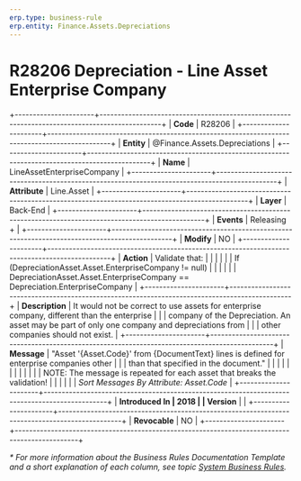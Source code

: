 ```yaml
---
erp.type: business-rule
erp.entity: Finance.Assets.Depreciations
---
```


# R28206 Depreciation - Line Asset Enterprise Company
+----------------------+-----------------------------------------------------------------------------------------------+
| **Code**             | R28206                                                                                        |
+----------------------+-----------------------------------------------------------------------------------------------+
| **Entity**           | @Finance.Assets.Depreciations                                                                 |
+----------------------+-----------------------------------------------------------------------------------------------+
| **Name**             | LineAssetEnterpriseCompany                                                                    |
+----------------------+-----------------------------------------------------------------------------------------------+
| **Attribute**        | Line.Asset                                                                                    |
+----------------------+-----------------------------------------------------------------------------------------------+
| **Layer**            | Back-End                                                                                      |
+----------------------+-----------------------------------------------------------------------------------------------+
| **Events**           | Releasing +                                                                                   |
+----------------------+-----------------------------------------------------------------------------------------------+
| **Modify**           | NO                                                                                            |
+----------------------+-----------------------------------------------------------------------------------------------+
| **Action**           | Validate that:                                                                                |
|                      |                                                                                               |
|                      | If (DepreciationAsset.Asset.EnterpriseCompany != null)                                        |
|                      |                                                                                               |
|                      | DepreciationAsset.Asset.EnterpriseCompany == Depreciation.EnterpriseCompany                   |
+----------------------+-----------------------------------------------------------------------------------------------+
| **Description**      | It would not be correct to use assets for enterprise company, different than the enterprise   |
|                      | company of the Depreciation. An asset may be part of only one company and depreciations from  |
|                      | other companies should not exist.                                                             |
+----------------------+-----------------------------------------------------------------------------------------------+
| **Message**          | \"Asset \'{Asset.Code}\' from {DocumentText} lines is defined for enterprise companies other  |
|                      | than that specified in the document.\"                                                        |
|                      |                                                                                               |
|                      |                                                                                               |
|                      |                                                                                               |
|                      | NOTE: The message is repeated for each asset that breaks the validation!                      |
|                      |                                                                                               |
|                      | *Sort Messages By Attribute: Asset.Code*                                                      |
+----------------------+-----------------------------------------------------------------------------------------------+
| **Introduced In      | 2018                                                                                          |
| Version**            |                                                                                               |
+----------------------+-----------------------------------------------------------------------------------------------+
| **Revocable**        | NO                                                                                            |
+----------------------+-----------------------------------------------------------------------------------------------+

*\* For more information about the Business Rules Documentation Template and a short explanation of each column, see
topic [System Business Rules](../templates/template-description-system-business-rules.md).*
